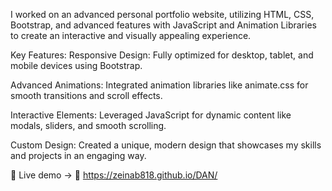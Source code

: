 I worked on an advanced personal portfolio website, utilizing HTML, CSS, Bootstrap, and advanced features with JavaScript and Animation Libraries to create an interactive and visually appealing experience.

Key Features:
Responsive Design: Fully optimized for desktop, tablet, and mobile devices using Bootstrap.

Advanced Animations: Integrated animation libraries like animate.css for smooth transitions and scroll effects.

Interactive Elements: Leveraged JavaScript for dynamic content like modals, sliders, and smooth scrolling.

Custom Design: Created a unique, modern design that showcases my skills and projects in an engaging way.

📂 Live demo → 
🔗 https://zeinab818.github.io/DAN/
